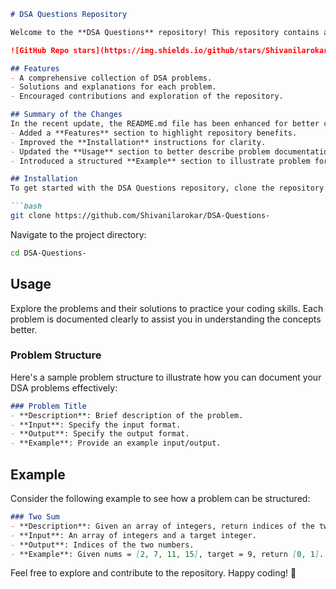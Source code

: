 ```markdown
# DSA Questions Repository

Welcome to the **DSA Questions** repository! This repository contains a collection of Data Structures and Algorithms (DSA) problems designed to help you enhance your coding skills. 

![GitHub Repo stars](https://img.shields.io/github/stars/Shivanilarokar/DSA-Questions-) ![GitHub forks](https://img.shields.io/github/forks/Shivanilarokar/DSA-Questions-) ![GitHub issues](https://img.shields.io/github/issues/Shivanilarokar/DSA-Questions-)

## Features
- A comprehensive collection of DSA problems.
- Solutions and explanations for each problem.
- Encouraged contributions and exploration of the repository.

## Summary of the Changes
In the recent update, the README.md file has been enhanced for better clarity and organization. Key changes include:
- Added a **Features** section to highlight repository benefits.
- Improved the **Installation** instructions for clarity.
- Updated the **Usage** section to better describe problem documentation.
- Introduced a structured **Example** section to illustrate problem formatting.

## Installation
To get started with the DSA Questions repository, clone the repository to your local machine:

```bash
git clone https://github.com/Shivanilarokar/DSA-Questions-
```

Navigate to the project directory:

```bash
cd DSA-Questions-
```

## Usage
Explore the problems and their solutions to practice your coding skills. Each problem is documented clearly to assist you in understanding the concepts better.

### Problem Structure
Here's a sample problem structure to illustrate how you can document your DSA problems effectively:

```markdown
### Problem Title
- **Description**: Brief description of the problem.
- **Input**: Specify the input format.
- **Output**: Specify the output format.
- **Example**: Provide an example input/output.
```

## Example
Consider the following example to see how a problem can be structured:

```markdown
### Two Sum
- **Description**: Given an array of integers, return indices of the two numbers such that they add up to a specific target.
- **Input**: An array of integers and a target integer.
- **Output**: Indices of the two numbers.
- **Example**: Given nums = [2, 7, 11, 15], target = 9, return [0, 1].
```

Feel free to explore and contribute to the repository. Happy coding! 🚀
```